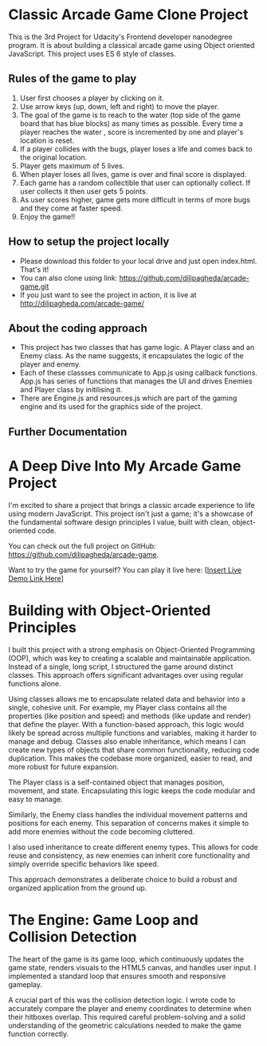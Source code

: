 # Classic Arcade Game Clone Project
This is the 3rd Project for Udacity's Frontend developer nanodegree program. It is about building a classical arcade game using Object oriented JavaScript.
This project uses ES 6 style of classes.

## Rules of the game to play

1. User first chooses a player by clicking on it.
2. Use arrow keys (up, down, left and right) to move the player.
3. The goal of the game is to reach to the water (top side of the game board that has blue blocks) as many times as possible. Every time a player reaches the water , score is incremented by one and player's location is reset.
4. If a player collides with the bugs, player loses a life and comes back to the original location.
5. Player gets maximum of 5 lives.
6. When player loses all lives, game is over and final score is displayed.
7. Each game has a random collectible that user can optionally collect. If user collects it then user gets 5 points.
8. As user scores higher, game gets more difficult in terms of more bugs and they come at faster speed.
9. Enjoy the game!!

## How to setup the project locally
- Please download this folder to your local drive and just open index.html. That's it!
- You can also clone using link: https://github.com/dilipagheda/arcade-game.git
- If you just want to see the project in action, it is live at http://dilipagheda.com/arcade-game/

## About the coding approach
- This project has two classes that has game logic. A Player class and an Enemy class. As the name suggests, it encapsulates the logic of the player and enemy.
- Each of these classses communicate to App.js using callback functions. App.js has series of functions that manages the UI and drives Enemies and Player class by initilising it.
- There are Engine.js and resources.js which are part of the gaming engine and its used for the graphics side of the project.

## Further Documentation
# A Deep Dive Into My Arcade Game Project

I'm excited to share a project that brings a classic arcade experience to life using modern JavaScript. This project isn't just a game; it's a showcase of the fundamental software design principles I value, built with clean, object-oriented code.

You can check out the full project on GitHub: https://github.com/dilipagheda/arcade-game.

Want to try the game for yourself? You can play it live here: [[Insert Live Demo Link Here](http://dilipagheda.com/arcade-game/)]

# Building with Object-Oriented Principles

I built this project with a strong emphasis on Object-Oriented Programming (OOP), which was key to creating a scalable and maintainable application. Instead of a single, long script, I structured the game around distinct classes. This approach offers significant advantages over using regular functions alone.

Using classes allows me to encapsulate related data and behavior into a single, cohesive unit. For example, my Player class contains all the properties (like position and speed) and methods (like update and render) that define the player. With a function-based approach, this logic would likely be spread across multiple functions and variables, making it harder to manage and debug. Classes also enable inheritance, which means I can create new types of objects that share common functionality, reducing code duplication. This makes the codebase more organized, easier to read, and more robust for future expansion.

The Player class is a self-contained object that manages position, movement, and state. Encapsulating this logic keeps the code modular and easy to manage.

Similarly, the Enemy class handles the individual movement patterns and positions for each enemy. This separation of concerns makes it simple to add more enemies without the code becoming cluttered.

I also used inheritance to create different enemy types. This allows for code reuse and consistency, as new enemies can inherit core functionality and simply override specific behaviors like speed.

This approach demonstrates a deliberate choice to build a robust and organized application from the ground up.

# The Engine: Game Loop and Collision Detection

The heart of the game is its game loop, which continuously updates the game state, renders visuals to the HTML5 canvas, and handles user input. I implemented a standard loop that ensures smooth and responsive gameplay.

A crucial part of this was the collision detection logic. I wrote code to accurately compare the player and enemy coordinates to determine when their hitboxes overlap. This required careful problem-solving and a solid understanding of the geometric calculations needed to make the game function correctly.
